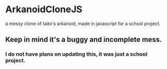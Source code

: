 # ArkanoidCloneJS
 a messy clone of taito's arkanoid, made in javascript for a school project.

## Keep in mind it's a buggy and incomplete mess.
### I do **not** have plans on updating this, it was just a school project.
